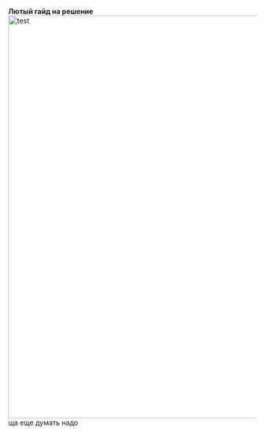 **Лютый гайд на решение**  
<img width="818" alt="test" src="https://github.com/BAZA-KORMIT/MalkovLabs2K2S-Practice-/assets/103439608/bb443d26-4a84-45e0-94f6-0f9c78b7774d">  
ща еще думать надо
